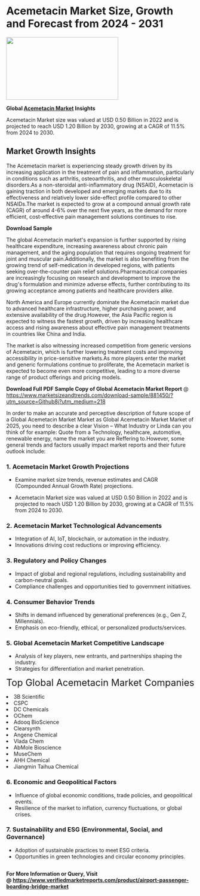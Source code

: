 <H1>Acemetacin Market Size, Growth and Forecast from 2024 - 2031</H1><img class="aligncenter size-medium wp-image-584254" src="https://thirdeyenews.in/wp-content/uploads/2024/09/Global-Market-Research-300x168.jpeg" alt="" width="300" height="168" /><p><strong>Global&nbsp;<a href="https://www.marketsizeandtrends.com/download-sample/881450/?utm_source=Github8j?utm_medium=218">Acemetacin Market</a> Insights</strong></p><p>Acemetacin Market size was valued at USD 0.50 Billion in 2022 and is projected to reach USD 1.20 Billion by 2030, growing at a CAGR of 11.5% from 2024 to 2030.</p><p><h2>Market Growth Insights</h2> <p>The Acemetacin market is experiencing steady growth driven by its increasing application in the treatment of pain and inflammation, particularly in conditions such as arthritis, osteoarthritis, and other musculoskeletal disorders.As a non-steroidal anti-inflammatory drug (NSAID), Acemetacin is gaining traction in both developed and emerging markets due to its effectiveness and relatively lower side-effect profile compared to other NSAIDs.The market is expected to grow at a compound annual growth rate (CAGR) of around 4-6% over the next five years, as the demand for more efficient, cost-effective pain management solutions continues to rise.</p> <p><strong>Download Sample</strong></p> <p>The global Acemetacin market's expansion is further supported by rising healthcare expenditure, increasing awareness about chronic pain management, and the aging population that requires ongoing treatment for joint and muscular pain.Additionally, the market is also benefiting from the growing trend of self-medication in developed regions, with patients seeking over-the-counter pain relief solutions.Pharmaceutical companies are increasingly focusing on research and development to improve the drug's formulation and minimize adverse effects, further contributing to its growing acceptance among patients and healthcare providers alike.</p> <p>North America and Europe currently dominate the Acemetacin market due to advanced healthcare infrastructure, higher purchasing power, and extensive availability of the drug.However, the Asia Pacific region is expected to witness the fastest growth, driven by increasing healthcare access and rising awareness about effective pain management treatments in countries like China and India.</p> <p>The market is also witnessing increased competition from generic versions of Acemetacin, which is further lowering treatment costs and improving accessibility in price-sensitive markets.As more players enter the market and generic formulations continue to proliferate, the Acemetacin market is expected to become even more competitive, leading to a more diverse range of product offerings and pricing models.</p> <p><span class=""><strong>Download Full PDF Sample Copy of Global Acemetacin Market Report</strong> @ <a href="https://www.marketsizeandtrends.com/download-sample/881450/?utm_source=Github8j?utm_medium=218" target="_blank">https://www.marketsizeandtrends.com/download-sample/881450/?utm_source=Github8j?utm_medium=218</a></span></p><p>In order to make an accurate and perceptive description of future scope of a Global&nbsp;Acemetacin Market Market as Global&nbsp;Acemetacin Market Market of 2025, you need to describe a clear Vision &ndash; What Industry or Linda can you think of for example: Quote from a Technology, healthcare, automotive, renewable energy, name the market you are Reffering to.However, some general trends and factors usually impact market reports and their future outlook include:</p><h3>1.&nbsp;<strong>Acemetacin Market Growth Projections</strong></h3><ul><li>Examine market size trends, revenue estimates and CAGR (Compounded Annual Growth Rate) projections.</li><li><p>Acemetacin Market size was valued at USD 0.50 Billion in 2022 and is projected to reach USD 1.20 Billion by 2030, growing at a CAGR of 11.5% from 2024 to 2030.</p></li></ul><h3>2.&nbsp;<strong>Acemetacin Market Technological Advancements</strong></h3><ul><li>Integration of AI, IoT, blockchain, or automation in the industry.</li><li>Innovations driving cost reductions or improving efficiency.</li></ul><h3>3.&nbsp;<strong>Regulatory and Policy Changes</strong></h3><ul><li>Impact of global and regional regulations, including sustainability and carbon-neutral goals.</li><li>Compliance challenges and opportunities tied to government initiatives.</li></ul><h3>4.&nbsp;<strong>Consumer Behavior Trends</strong></h3><ul><li>Shifts in demand influenced by generational preferences (e.g., Gen Z, Millennials).</li><li>Emphasis on eco-friendly, ethical, or personalized products/services.</li></ul><h3>5.&nbsp;<strong>Global Acemetacin Market Competitive Landscape</strong></h3><ul><li>Analysis of key players, new entrants, and partnerships shaping the industry.</li><li>Strategies for differentiation and market penetration.</li></ul><p data-pm-slice="1 1 []"><span style="color: inherit; font-family: inherit; font-size: 25px;">Top Global Acemetacin Market Companies</span></p><div class="" data-test-id=""><p><li>3B Scientific</li><li> CSPC</li><li> DC Chemicals</li><li> OChem</li><li> Adooq BioScience</li><li> Clearsynth</li><li> Angene Chemical</li><li> Vlada Chem</li><li> AbMole Bioscience</li><li> MuseChem</li><li> AHH Chemical</li><li> Jiangmin Taihua Chemical</li></p></div><h3>6.&nbsp;<strong>Economic and Geopolitical Factors</strong></h3><ul><li>Influence of global economic conditions, trade policies, and geopolitical events.</li><li>Resilience of the market to inflation, currency fluctuations, or global crises.</li></ul><h3>7.&nbsp;<strong>Sustainability and ESG (Environmental, Social, and Governance)</strong></h3><ul><li>Adoption of sustainable practices to meet ESG criteria.</li><li>Opportunities in green technologies and circular economy principles.</li></ul><h2><strong style="font-size: 14px;">For More Information or Query, Visit @&nbsp;</strong><a style="background-color: #ffffff; font-size: 14px;" href="https://www.marketsizeandtrends.com/report/acemetacin-market/" target="_blank">https://www.verifiedmarketreports.com/product/airport-passenger-boarding-bridge-market</a></h2>